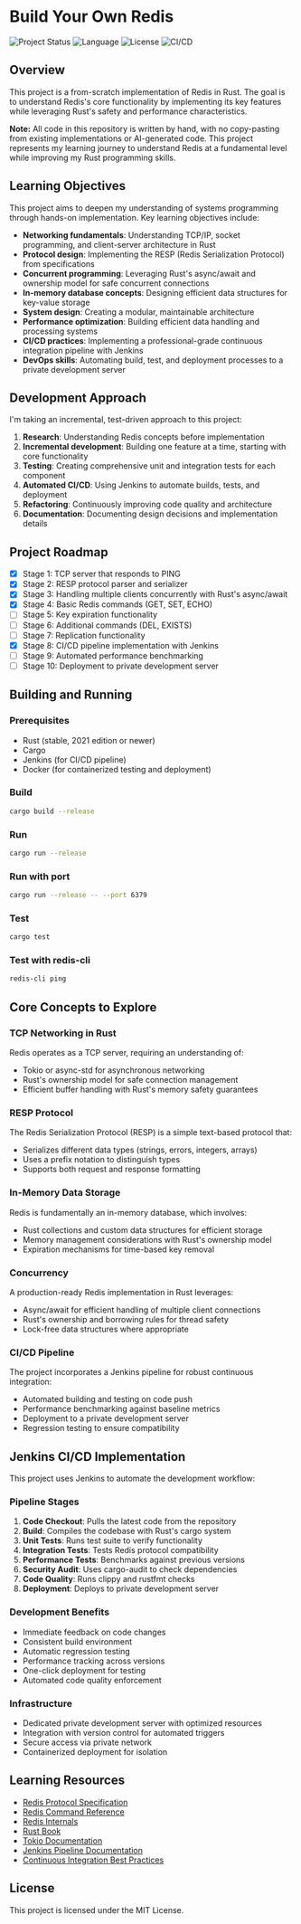 # Build Your Own Redis
![Project Status](https://img.shields.io/badge/status-in%20progress-yellow)
![Language](https://img.shields.io/badge/language-Rust-orange)
![License](https://img.shields.io/badge/license-MIT-green)
![CI/CD](https://img.shields.io/badge/CI%2FCD-Jenkins-red)

## Overview
This project is a from-scratch implementation of Redis in Rust. The goal is to understand Redis's core functionality by implementing its key features while leveraging Rust's safety and performance characteristics.

**Note:** All code in this repository is written by hand, with no copy-pasting from existing implementations or AI-generated code. This project represents my learning journey to understand Redis at a fundamental level while improving my Rust programming skills.

## Learning Objectives
This project aims to deepen my understanding of systems programming through hands-on implementation. Key learning objectives include:
- **Networking fundamentals**: Understanding TCP/IP, socket programming, and client-server architecture in Rust
- **Protocol design**: Implementing the RESP (Redis Serialization Protocol) from specifications
- **Concurrent programming**: Leveraging Rust's async/await and ownership model for safe concurrent connections
- **In-memory database concepts**: Designing efficient data structures for key-value storage
- **System design**: Creating a modular, maintainable architecture
- **Performance optimization**: Building efficient data handling and processing systems
- **CI/CD practices**: Implementing a professional-grade continuous integration pipeline with Jenkins
- **DevOps skills**: Automating build, test, and deployment processes to a private development server

## Development Approach
I'm taking an incremental, test-driven approach to this project:
1. **Research**: Understanding Redis concepts before implementation
2. **Incremental development**: Building one feature at a time, starting with core functionality
3. **Testing**: Creating comprehensive unit and integration tests for each component
4. **Automated CI/CD**: Using Jenkins to automate builds, tests, and deployment
5. **Refactoring**: Continuously improving code quality and architecture
6. **Documentation**: Documenting design decisions and implementation details

## Project Roadmap
- [x] Stage 1: TCP server that responds to PING
- [x] Stage 2: RESP protocol parser and serializer
- [x] Stage 3: Handling multiple clients concurrently with Rust's async/await
- [x] Stage 4: Basic Redis commands (GET, SET, ECHO)
- [ ] Stage 5: Key expiration functionality
- [ ] Stage 6: Additional commands (DEL, EXISTS)
- [ ] Stage 7: Replication functionality
- [x] Stage 8: CI/CD pipeline implementation with Jenkins
- [ ] Stage 9: Automated performance benchmarking
- [ ] Stage 10: Deployment to private development server

## Building and Running
### Prerequisites
- Rust (stable, 2021 edition or newer)
- Cargo
- Jenkins (for CI/CD pipeline)
- Docker (for containerized testing and deployment)

### Build
```bash
cargo build --release
```

### Run
```bash
cargo run --release
```

### Run with port
```bash
cargo run --release -- --port 6379
```

### Test
```bash
cargo test
```

### Test with redis-cli
```bash
redis-cli ping
```

## Core Concepts to Explore
### TCP Networking in Rust
Redis operates as a TCP server, requiring an understanding of:
- Tokio or async-std for asynchronous networking
- Rust's ownership model for safe connection management
- Efficient buffer handling with Rust's memory safety guarantees

### RESP Protocol
The Redis Serialization Protocol (RESP) is a simple text-based protocol that:
- Serializes different data types (strings, errors, integers, arrays)
- Uses a prefix notation to distinguish types
- Supports both request and response formatting

### In-Memory Data Storage
Redis is fundamentally an in-memory database, which involves:
- Rust collections and custom data structures for efficient storage
- Memory management considerations with Rust's ownership model
- Expiration mechanisms for time-based key removal

### Concurrency
A production-ready Redis implementation in Rust leverages:
- Async/await for efficient handling of multiple client connections
- Rust's ownership and borrowing rules for thread safety
- Lock-free data structures where appropriate

### CI/CD Pipeline
The project incorporates a Jenkins pipeline for robust continuous integration:
- Automated building and testing on code push
- Performance benchmarking against baseline metrics
- Deployment to a private development server
- Regression testing to ensure compatibility

## Jenkins CI/CD Implementation
This project uses Jenkins to automate the development workflow:

### Pipeline Stages
1. **Code Checkout**: Pulls the latest code from the repository
2. **Build**: Compiles the codebase with Rust's cargo system
3. **Unit Tests**: Runs test suite to verify functionality
4. **Integration Tests**: Tests Redis protocol compatibility
5. **Performance Tests**: Benchmarks against previous versions
6. **Security Audit**: Uses cargo-audit to check dependencies
7. **Code Quality**: Runs clippy and rustfmt checks
8. **Deployment**: Deploys to private development server

### Development Benefits
- Immediate feedback on code changes
- Consistent build environment
- Automatic regression testing
- Performance tracking across versions
- One-click deployment for testing
- Automated code quality enforcement

### Infrastructure
- Dedicated private development server with optimized resources
- Integration with version control for automated triggers
- Secure access via private network
- Containerized deployment for isolation

## Learning Resources
- [Redis Protocol Specification](https://redis.io/topics/protocol)
- [Redis Command Reference](https://redis.io/commands)
- [Redis Internals](https://redis.io/topics/internals)
- [Rust Book](https://doc.rust-lang.org/book/)
- [Tokio Documentation](https://tokio.rs/tokio/tutorial)
- [Jenkins Pipeline Documentation](https://www.jenkins.io/doc/book/pipeline/)
- [Continuous Integration Best Practices](https://martinfowler.com/articles/continuousIntegration.html)
  
## License
This project is licensed under the MIT License.
